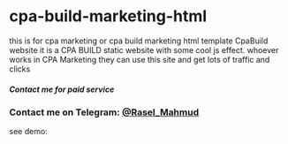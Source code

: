 # cpa-build-marketing-html
this is for cpa marketing or cpa build marketing html template
 CpaBuild website
it is a CPA BUILD static website with some cool js effect. whoever works in CPA Marketing they can use this site and get lots of traffic and clicks
<h5>Contact me for paid service</h5>
<h3>Contact me on Telegram: <a target="_blank" href="https://t.me/rasel_mahmud">@Rasel_Mahmud</a> </h3>
see demo:

